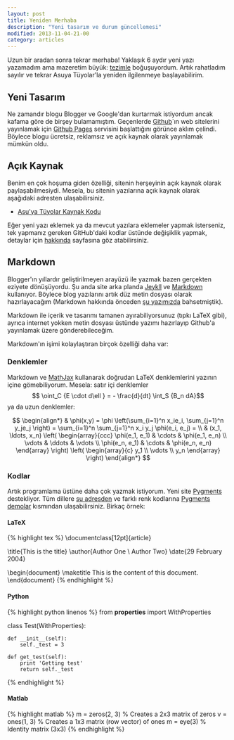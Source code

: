 ```yaml
---
layout: post
title: Yeniden Merhaba
description: "Yeni tasarım ve durum güncellemesi"
modified: 2013-11-04-21-00
category: articles
---
```


Uzun bir aradan sonra tekrar merhaba! Yaklaşık 6 aydır yeni yazı yazamadım ama mazeretim büyük: [tezimle](http://dl.dropboxusercontent.com/u/2490601/Ozan_Thesis.pdf) boğuşuyordum. Artık rahatladım sayılır ve tekrar Asuya Tüyolar'la yeniden ilgilenmeye başlayabilirim.

## Yeni Tasarım

Ne zamandır blogu Blogger ve Google'dan kurtarmak istiyordum ancak kafama göre de birşey bulamamıştım. Geçenlerde [Github](http://github.com)`ın web sitelerini yayınlamak için [Github Pages](http://pages.github.com/) servisini başlattığını görünce aklım çelindi. Böylece blogu ücretsiz, reklamsız ve açık kaynak olarak yayınlamak mümkün oldu. 

## Açık Kaynak

Benim en çok hoşuma giden özelliği, sitenin herşeyinin açık kaynak olarak paylaşabilmesiydi. Mesela, bu sitenin yazılarına açık kaynak olarak aşağıdaki adresten ulaşabilirsiniz.

- [Asu'ya Tüyolar Kaynak Kodu](https://github.com/ozank/asuyatuyolar/tree/gh-pages/_posts)

Eğer yeni yazı eklemek ya da mevcut yazılara eklemeler yapmak isterseniz, tek yapmanız gereken GitHub'daki kodlar üstünde değişiklik yapmak, detaylar için [hakkında]({{site.url}}/about) sayfasına göz atabilirsiniz.

## Markdown

Blogger'ın yıllardır geliştirilmeyen arayüzü ile yazmak bazen gerçekten eziyete dönüşüyordu. Şu anda site arka planda [Jeykll](http://jekyllrb.com/) ve [Markdown](https://github.com/adam-p/markdown-here/wiki/Markdown-Cheatsheet) kullanıyor. Böylece blog yazılarını artık düz metin dosyası olarak hazırlayacağım (Markdown hakkında önceden [şu yazımızda]({{site.url}}/2012/06/pandoc-ile-metin-dosyalarn-donusturmek.html) bahsetmiştik). 

Markdown ile içerik ve tasarımı tamanen ayırabiliyorsunuz (tıpkı LaTeX gibi), ayrıca internet yokken metin dosyası üstünde yazımı hazırlayıp Github'a yayınlamak üzere gönderebileceğim.

Markdown'ın işimi kolaylaştıran birçok özelliği daha var:

### Denklemler

Markdown ve [MathJax](http://www.mathjax.org/) kullanarak doğrudan LaTeX denklemlerini yazının içine gömebiliyorum. 
Mesela: satır içi denklemler $$ \oint_C {E \cdot d\ell } = - \frac{d}{dt} \int_S {B_n dA}$$  ya da uzun denklemler:


$$
\begin{align*}
  & \phi(x,y) = \phi \left(\sum_{i=1}^n x_ie_i, \sum_{j=1}^n y_je_j \right)
  = \sum_{i=1}^n \sum_{j=1}^n x_i y_j \phi(e_i, e_j) = \\
  & (x_1, \ldots, x_n) \left( \begin{array}{ccc}
      \phi(e_1, e_1) & \cdots & \phi(e_1, e_n) \\
      \vdots & \ddots & \vdots \\
      \phi(e_n, e_1) & \cdots & \phi(e_n, e_n)
    \end{array} \right)
  \left( \begin{array}{c}
      y_1 \\
      \vdots \\
      y_n
    \end{array} \right)
\end{align*}
$$

### Kodlar

Artık programlama üstüne daha çok yazmak istiyorum. Yeni site [Pygments](http://pygments.org/) destekliyor. Tüm dillere [su adresden](http://pygments.org/languages/)  ve 
farklı renk kodlarına [Pygments demolar](http://pygments.org/demo/) kısmından ulaşabilirsiniz. Birkaç örnek:

#### LaTeX

{% highlight tex %}
\documentclass[12pt]{article}

\title{This is the title}
\author{Author One \\ Author Two}
\date{29 February 2004}

\begin{document}
\maketitle
This is the content of this document.
\end{document} 
{% endhighlight %}


#### Python

{% highlight python linenos %}
from __properties__ import WithProperties

class Test(WithProperties):

    def __init__(self):
        self._test = 3

    def get_test(self):
        print 'Getting test'
        return self._test
{% endhighlight %}

#### Matlab

{% highlight matlab %}
m = zeros(2, 3)   % Creates a 2x3 matrix of zeros
v = ones(1, 3)    % Creates a 1x3 matrix (row vector) of ones
m = eye(3)        % Identity matrix (3x3)
{% endhighlight %}
